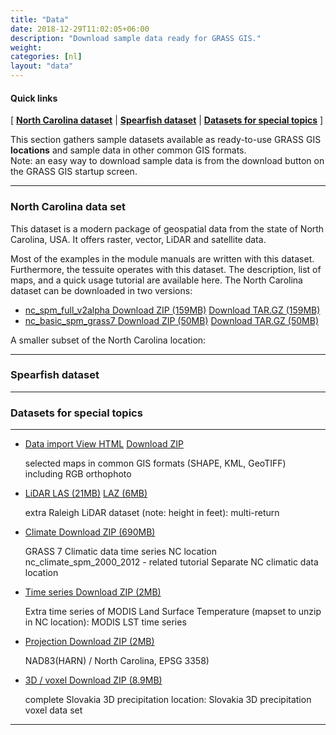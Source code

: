 ```yaml
---
title: "Data"
date: 2018-12-29T11:02:05+06:00
description: "Download sample data ready for GRASS GIS."
weight: 
categories: [nl]
layout: "data"
---
```


  
#### Quick links

[ [**North Carolina dataset**](#NorthCarolinaDataset) | [**Spearfish dataset**](#SpearFishDataset) | [**Datasets for special topics**](#SpecialTopicDatasets) ]

<div class="alert rounded-0 alert-default">
<i class="fa fa-arrow-right"></i> This section gathers sample datasets available as ready-to-use GRASS GIS <b>locations</b> and sample data in other common GIS formats.

</div>

<div class="alert rounded-0 alert-default">
<i class="fa fa-arrow-right"></i> Note: an easy way to download sample data is from the download button on the GRASS GIS startup screen.
</div>

<hr>

### <a name="NorthCarolinaDataset"></a> North Carolina data set

This dataset is a modern package of geospatial data from the state of North Carolina, USA. It offers raster, vector, LiDAR and satellite data.

Most of the examples in the module manuals are written with this dataset. Furthermore, the tessuite operates with this dataset.
The description, list of maps, and a quick usage tutorial are available here.
The North Carolina dataset can be downloaded in two versions:
<ul id="links" class="list-unstyled version">
 <li>
  <span class="mwl"><a href="http://fatra.cnr.ncsu.edu/data/nc_spm_full_v2alpha.zip " target="_blank"> nc_spm_full_v2alpha </a></span>
  <a href="http://fatra.cnr.ncsu.edu/data/nc_spm_full_v2alpha.zip" class="inl btn btn-primary" target="_blank">Download ZIP (159MB)</a>
  <a href="http://fatra.cnr.ncsu.edu/data/nc_spm_full_v2alpha2.tar.gz" class="inl btn btn-secondary">Download TAR.GZ (159MB)</a>
  </li>
   <li>
  <span class="mwl"><a href="https://grass.osgeo.org/sampledata/north_carolina/nc_basic_spm_grass7.zip" target="_blank"> nc_basic_spm_grass7 </a></span>
  <a href="https://grass.osgeo.org/sampledata/north_carolina/nc_basic_spm_grass7.zip" class="inl btn btn-primary" target="_blank">Download ZIP  (50MB)</a>
  <a href="https://grass.osgeo.org/sampledata/north_carolina/nc_basic_spm_grass7.tar.gz" class="inl btn btn-secondary">Download TAR.GZ  (50MB)</a>
  </li>
</ul>
A smaller subset of the North Carolina location:
<hr>


### <a name="SpearFishDataset"></a> Spearfish dataset
<hr>


### <a name="SpecialTopicDatasets"></a> Datasets for special topics
<hr>

<ul id="links" class="list-unstyled version">
 <li>
  <span class="mwl"><a href="https://grass.osgeo.org/grass79/manuals/index.html " target="_blank"> Data import </a></span>
  <a href="https://grass.osgeo.org/grass79/manuals/index.html" class="inl btn btn-primary" target="_blank">View HTML</a> <a href="#" class="inl btn btn-secondary">Download ZIP</a>
  <p>selected maps in common GIS formats (SHAPE, KML, GeoTIFF) including RGB orthophoto</p>
  </li>
   <li>
  <span class="mwl"><a href="https://grass.osgeo.org/grass78/manuals/index.html " target="_blank"> LiDAR </a></span>
  <a href="https://grass.osgeo.org/grass78/manuals/index.html" class="inl btn btn-primary" target="_blank">LAS (21MB)</a> <a href="#" class="inl btn btn-secondary">LAZ (6MB)</a>
  <p>extra Raleigh LiDAR dataset (note: height in feet):  multi-return</p>
  </li>
   <li>
  <span class="mwl"><a href="https://grass.osgeo.org/grass78/manuals/index.html " target="_blank"> Climate </a></span>
  <a href="https://grass.osgeo.org/grass78/manuals/index.html" class="inl btn btn-primary" target="_blank">Download ZIP (690MB)</a>
  <p>GRASS 7 Climatic data time series NC location nc_climate_spm_2000_2012 - related tutorial Separate NC climatic data location</p>
  </li>
   <li>
  <span class="mwl"><a href="https://grass.osgeo.org/grass78/manuals/index.html " target="_blank"> Time series </a></span>
  <a href="https://grass.osgeo.org/grass78/manuals/index.html" class="inl btn btn-primary" target="_blank">Download ZIP (2MB)</a>
  <p>Extra time series of MODIS Land Surface Temperature (mapset to unzip in NC location): MODIS LST time series</p>

  </li>
   <li>
  <span class="mwl"><a href="https://grass.osgeo.org/grass78/manuals/index.html " target="_blank"> Projection </a></span>
  <a href="https://grass.osgeo.org/grass78/manuals/index.html" class="inl btn btn-primary" target="_blank">Download ZIP (2MB)</a>
  <p>NAD83(HARN) / North Carolina, EPSG 3358)</p>
  </li>
   <li>
  <span class="mwl"><a href="https://grass.osgeo.org/grass78/manuals/index.html " target="_blank"> 3D / voxel </a></span>
  <a href="https://grass.osgeo.org/grass78/manuals/index.html" class="inl btn btn-primary" target="_blank">Download ZIP (8.9MB)</a>
  <p>complete Slovakia 3D precipitation location: Slovakia 3D precipitation voxel data set</p>
  </li>
</ul>

<hr>
